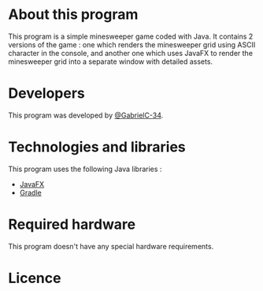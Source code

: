# About this program
This program is a simple minesweeper game coded with Java. It contains 2 versions of the game : one which renders the minesweeper grid using ASCII character in the console, and another one which uses JavaFX to render the minesweeper grid into a separate window with detailed assets.

# Developers
This program was developed by [@GabrielC-34](https://github.com/GabrielC-34).

# Technologies and libraries
This program uses the following Java libraries :
- [JavaFX](https://openjfx.io/)
- [Gradle](https://gradle.org/)

# Required hardware
This program doesn't have any special hardware requirements.

# Licence

